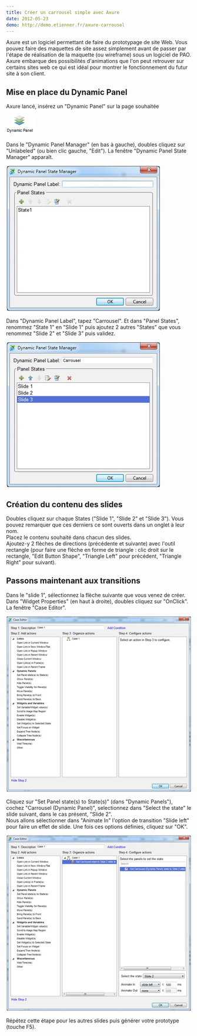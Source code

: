```yaml
---
title: Créer un carrousel simple avec Axure
date: 2012-05-23
demo: http://demo.etienner.fr/axure-carrousel
---
```


Axure est un logiciel permettant de faire du prototypage de site Web. Vous pouvez faire des maquettes de site assez simplement avant de passer par l'étape de réalisation de la maquette (ou wireframe) sous un logiciel de PAO. Axure embarque des possibilités d'animations que l'on peut retrouver sur certains sites web ce qui est idéal pour montrer le fonctionnement du futur site à son client.

## Mise en place du Dynamic Panel

Axure lancé, insérez un "Dynamic Panel" sur la page souhaitée

![](./img/news/axure1/image1.jpg)

Dans le "Dynamic Panel Manager" (en bas à gauche), doubles cliquez sur "Unlabeled" (ou bien clic gauche, "Edit"). La fenêtre "Dynamic Panel State Manager" apparaît.

![](./img/news/axure1/image2.jpg)

Dans "Dynamic Panel Label", tapez "Carrousel".
Et dans "Panel States", renommez "State 1" en "Slide 1" puis ajoutez 2 autres "States" que vous renommez "Slide 2" et "Slide 3" puis validez.

![](./img/news/axure1/image3.jpg)

## Création du contenu des slides

Doubles cliquez sur chaque States ("Slide 1", "Slide 2" et "Slide 3"). Vous pouvez remarquer que ces derniers ce sont ouverts dans un onglet à leur nom.  
Placez le contenu souhaité dans chacun des slides.  
Ajoutez-y 2 flèches de directions (précédente et suivante) avec l'outil rectangle (pour faire une flèche en forme de triangle : clic droit sur le rectangle, "Edit Button Shape", "Triangle Left" pour précédent, "Triangle Right" pour suivant).

## Passons maintenant aux transitions

Dans le "slide 1", sélectionnez la flèche suivante que vous venez de créer. Dans "Widget Properties" (en haut à droite), doubles cliquez sur "OnClick". La fenêtre "Case Editor".

![](./img/news/axure1/image4.jpg)

Cliquez sur "Set Panel state(s) to State(s)" (dans "Dynamic Panels"), cochez "Carrousel (Dynamic Panel)", selectionnez dans "Select the state" le slide suivant, dans le cas présent, "Slide 2".  
Nous allons sélectionner dans "Animate In" l'option de transition "Slide left" pour faire un effet de slide. Une fois ces options définies, cliquez sur "OK".

![](./img/news/axure1/image5.jpg)

Répétez cette étape pour les autres slides puis générer votre prototype (touche F5).
